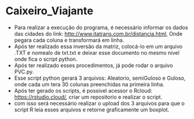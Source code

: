 # Caixeiro_Viajante

- Para realizar a execução do programa, é necessário informar os dados das cidades do link: http://www.itatrans.com.br/distancia.html, Onde pegara cada coluna e transformará em linha.
- Após ter realizado essa inversão da matriz, colocá-lo em um arquivo .TXT e nomealo de txt.txt e deixar esse documento no mesmo nivel onde fica o script python.
- Após ter realizado esses procedimentos, já pode rodar o arquivo PVC.py.
- Esse script python gerará 3 arquivos: Aleatorio, semiGuloso e Guloso, onde cada um tera 30 colunas preenchidas na primeira linha.
- Após ter gerado os scripts, é possivel acessor o Rcloud: https://rstudio.cloud/, criar um repositorio e realizar o script.
- com isso será necessário realizar o upload dos 3 arquivos para que o script R leia esses arquivos e retorne graficamente um boxplot.
